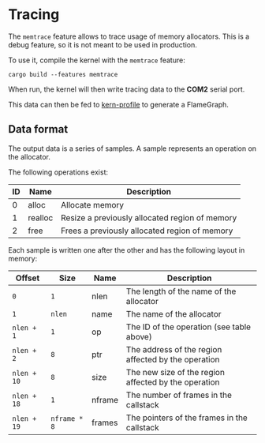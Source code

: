 # Tracing

The `memtrace` feature allows to trace usage of memory allocators. This is a debug feature, so it is not meant to be used in production.

To use it, compile the kernel with the `memtrace` feature:

```shell
cargo build --features memtrace
```

When run, the kernel will then write tracing data to the **COM2** serial port.

This data can then be fed to [kern-profile](https://github.com/maestro-os/kern-profile) to generate a FlameGraph.



## Data format

The output data is a series of samples. A sample represents an operation on the allocator.

The following operations exist:

| ID | Name    | Description                                    |
|----|---------|------------------------------------------------|
| 0  | alloc   | Allocate memory                                |
| 1  | realloc | Resize a previously allocated region of memory |
| 2  | free    | Frees a previously allocated region of memory  |

Each sample is written one after the other and has the following layout in memory:

| Offset      | Size         | Name   | Description                                          |
|-------------|--------------|--------|------------------------------------------------------|
| `0`         | `1`          | nlen   | The length of the name of the allocator              |
| `1`         | `nlen`       | name   | The name of the allocator                            |
| `nlen + 1`  | `1`          | op     | The ID of the operation (see table above)            |
| `nlen + 2`  | `8`          | ptr    | The address of the region affected by the operation  |
| `nlen + 10` | `8`          | size   | The new size of the region affected by the operation |
| `nlen + 18` | `1`          | nframe | The number of frames in the callstack                |
| `nlen + 19` | `nframe * 8` | frames | The pointers of the frames in the callstack          |
